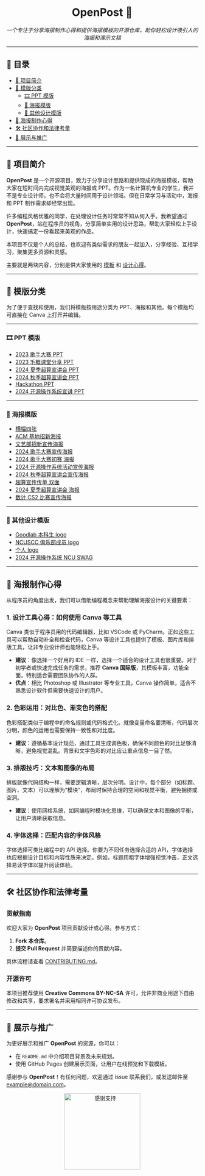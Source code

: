 <h1 align="center">OpenPost 🎨</h1>

<p align="center">
  <i>一个专注于分享海报制作心得和提供海报模板的开源仓库，助你轻松设计吸引人的海报和演示文稿</i>
</p>

---

## 📖 目录

- [🌟 项目简介](#-项目简介)
- [📂 模版分类](#-模版分类)
  - [🎞️ PPT 模版](#-ppt-模版)
  - [📢 海报模版](#-海报模版)
  - [🎨 其他设计模版](#-其他设计模版)
- [🌈 海报制作心得](#-海报制作心得)
- [🛠️ 社区协作和法律考量](#️-社区协作和法律考量)
- [🎉 展示与推广](#-展示与推广)

---

## 🌟 项目简介

**OpenPost** 是一个开源项目，致力于分享设计思路和提供现成的海报模板，帮助大家在短时间内完成视觉美观的海报或 PPT。作为一名计算机专业的学生，我并不是专业设计师，也不会将大量时间用于设计领域。但在日常学习与活动中，海报和 PPT 制作需求却经常出现。

许多编程风格优雅的同学，在处理设计任务时常常不知从何入手。我希望通过 **OpenPost**，站在程序员的视角，分享简单实用的设计思路，帮助大家轻松上手设计，快速搞定一份看起来美观的作品。

本项目不仅是个人的总结，也欢迎有类似需求的朋友一起加入，分享经验、互相学习，聚集更多资源和灵感。

主要就是两块内容，分别是供大家使用的 [模板](#-模版分类) 和 [设计心得](#-海报制作心得)。

---

## 📂 模版分类

为了便于查找和使用，我们将模版按用途分类为 PPT、海报和其他。每个模版均可直接在 Canva 上打开并编辑。

---

### 🎞️ PPT 模版

- [2023 歌手大赛 PPT](https://www.canva.cn/design/DAGSsMqShUQ/lC68FFJL_RZc6qf7Q0M_8w/view?utm_content=DAGSsMqShUQ&utm_campaign=designshare&utm_medium=link&utm_source=publishsharelink&mode=preview)
- [2023 毛概课堂分享 PPT](https://www.canva.cn/design/DAGPq00V7qw/07OphCbFngpFrBn-hKpzBA/view?utm_content=DAGPq00V7qw&utm_campaign=designshare&utm_medium=link&utm_source=publishsharelink&mode=preview)
- [2024 夏季超算宣讲会 PPT](https://www.canva.com/design/DAGMNoN9f5g/2v0a0ScCvkDkn3LzLHX5Aw/view?utm_content=DAGMNoN9f5g&utm_campaign=designshare&utm_medium=link&utm_source=publishsharelink&mode=preview)
- [2024 秋季超算宣讲会 PPT](https://www.canva.com/design/DAGRM9AnbIc/VA1eSpX-cGtI_JFp7fG1kw/view?utm_content=DAGRM9AnbIc&utm_campaign=designshare&utm_medium=link&utm_source=publishsharelink&mode=preview)
- [Hackathon PPT](https://www.canva.com/design/DAGDrYnaHT4/ryv0c4PrWAxVswZE_5uL_A/view?utm_content=DAGDrYnaHT4&utm_campaign=designshare&utm_medium=link&utm_source=publishsharelink&mode=preview)
- [2024 开源操作系统宣讲 PPT](https://www.canva.com/design/DAGRue_leQE/VFXOncgibY5KvzKR7osPqg/view?utm_content=DAGRue_leQE&utm_campaign=designshare&utm_medium=link&utm_source=publishsharelink&mode=preview)

---

### 📢 海报模版

- [横幅四张](https://www.canva.cn/design/DAFtfULmPCY/wSsPy-wCc1VnmO91Mod-lw/view?utm_content=DAFtfULmPCY&utm_campaign=designshare&utm_medium=link&utm_source=publishsharelink&mode=preview)
- [ACM 基地招新海报](https://www.canva.cn/design/DAFt88MHSh0/SxkvdeJMmHmtoxGTMii4iA/view?utm_content=DAFt88MHSh0&utm_campaign=designshare&utm_medium=link&utm_source=publishsharelink&mode=preview)
- [文艺部招新宣传海报](https://www.canva.cn/design/DAGSsE9Jb9w/gNzgPbqTpisvFvfczGxd9A/view?utm_content=DAGSsE9Jb9w&utm_campaign=designshare&utm_medium=link&utm_source=publishsharelink&mode=preview)
- [2024 歌手大赛宣传海报](https://www.canva.cn/design/DAGBVvpKKo0/3GoTiIZc-dzohUepoMNj-A/view?utm_content=DAGBVvpKKo0&utm_campaign=designshare&utm_medium=link&utm_source=publishsharelink&mode=preview)
- [2024 歌手大赛初赛 海报](https://www.canva.cn/design/DAF_S6UHohs/C7G-sZN7zt3vEXLMWgYMYw/view?utm_content=DAF_S6UHohs&utm_campaign=designshare&utm_medium=link&utm_source=publishsharelink&mode=preview)
- [2024 开源操作系统活动宣传海报](https://www.canva.com/design/DAGRotLzhAs/EbDu7nDGezuVwGszvh1u5Q/view?utm_content=DAGRotLzhAs&utm_campaign=designshare&utm_medium=link&utm_source=publishsharelink&mode=preview)
- [2024 秋季超算宣讲会宣传海报](https://www.canva.com/design/DAGREm0GxW4/Neluibsp8hKnZ3Vzahpn_g/view?utm_content=DAGREm0GxW4&utm_campaign=designshare&utm_medium=link&utm_source=publishsharelink&mode=preview)
- [超算宣传传单 双面](https://www.canva.com/design/DAGNUjj66gM/Yr5BAagaybCY70xSqKvkHQ/view?utm_content=DAGNUjj66gM&utm_campaign=designshare&utm_medium=link&utm_source=publishsharelink&mode=preview)
- [2024 夏季超算宣讲会 海报](https://www.canva.com/design/DAGREv0ss4c/RITf3oPKRTggCNNog-rYeA/view?utm_content=DAGREv0ss4c&utm_campaign=designshare&utm_medium=link&utm_source=publishsharelink&mode=preview)
- [数计 CS2 比赛宣传海报](https://www.canva.com/design/DAFxVIV_pFQ/1zUSnqjDUdLEw7c2gfaRRw/edit?utm_content=DAFxVIV_pFQ&utm_campaign=designshare&utm_medium=link2&utm_source=sharebutton)

---

### 🎨 其他设计模版

- [Goodlab 本科生 logo](https://www.canva.com/design/DAGNiP4BprQ/5LxigPRMlScM4Yi7iySk6A/view?utm_content=DAGNiP4BprQ&utm_campaign=designshare&utm_medium=link&utm_source=publishsharelink&mode=preview)
- [NCUSCC 俱乐部成员 logo](https://www.canva.com/design/DAGMyXPt9PI/u4enrn9ofwTRwV4l3u8Nfw/view?utm_content=DAGMyXPt9PI&utm_campaign=designshare&utm_medium=link&utm_source=publishsharelink&mode=preview)
- [个人 logo](https://www.canva.com/design/DAGHO7qrST4/xmTs_UBTwiVADH7aWQ9G1g/edit?utm_content=DAGHO7qrST4&utm_campaign=designshare&utm_medium=link2&utm_source=sharebutton)
- [2024 开源操作系统 NCU SWAG](https://www.canva.com/design/DAGSmPO4Aik/rfh46NtzBQ_G2nvYNRh2PA/view?utm_content=DAGSmPO4Aik&utm_campaign=designshare&utm_medium=link&utm_source=publishsharelink&mode=preview)

---

## 🌈 海报制作心得

从程序员的角度出发，我们可以借助编程概念来帮助理解海报设计的关键要素：

### 1. **设计工具心得：如何使用 Canva 等工具**

Canva 类似于程序员用的代码编辑器，比如 VSCode 或 PyCharm。正如这些工具可以帮助自动补全和检查代码，Canva 等设计工具也提供了模板、图片库和排版工具，让非专业设计师也能轻松上手。

- **建议**：像选择一个好用的 IDE 一样，选择一个适合的设计工具也很重要。对于初学者或快速完成任务的需求，推荐 **Canva 国际版**，其模板丰富，功能全面，特别适合需要团队协作的人群。
- **优点**：相比 Photoshop 或 Illustrator 等专业工具，Canva 操作简单，适合不熟悉设计软件但需要快速设计的用户。

### 2. **色彩运用：对比色、渐变色的搭配**

色彩搭配类似于编程中的命名规则或代码格式化。就像变量命名要清晰，代码层次分明，颜色的运用也需要保持一致性和对比度。

- **建议**：遵循基本设计规范，通过工具生成调色板，确保不同颜色的对比足够清晰，避免视觉混乱。背景和文字色彩的对比应让重点信息一目了然。

### 3. **排版技巧：文本和图像的布局**

排版就像代码结构一样，需要逻辑清晰，层次分明。设计中，每个部分（如标题、图片、文本）可以理解为“模块”，布局时保持合理的空间和视觉平衡，避免拥挤或空洞。

- **建议**：使用网格系统，如同编程时模块化思维，可以确保文本和图像的平衡，让用户清晰获取信息。

### 4. **字体选择：匹配内容的字体风格**

字体选择可类比编程中的 API 选择。你要为不同任务选择合适的 API，字体选择也应根据设计目标和内容性质来决定。例如，标题用粗字体增强视觉冲击，正文选择易读字体以提升阅读体验。

---

## 🛠️ 社区协作和法律考量

### 贡献指南

欢迎大家为 **OpenPost** 项目贡献设计或心得。参与方式：

1. **Fork 本仓库**。
2. **提交 Pull Request** 并简要描述你的贡献内容。

具体流程请查看 [CONTRIBUTING.md](./CONTRIBUTING.md)。

### 开源许可

本项目推荐使用 **Creative Commons BY-NC-SA** 许可，允许非商业用途下自由修改和共享，要求署名并采用相同许可协议发布。

---

## 🎉 展示与推广

为更好展示和推广 **OpenPost** 的资源，你可以：

- 在 `README.md` 中介绍项目背景及未来规划。
- 使用 GitHub Pages 创建展示页面，让用户在线预览和下载模板。

感谢参与 **OpenPost**！有任何问题，欢迎通过 issue 联系我们，或发送邮件至 example@domain.com。

<p align="center">
  <img src="https://link-to-footer-image.com" width="200" alt="感谢支持" />
</p>
